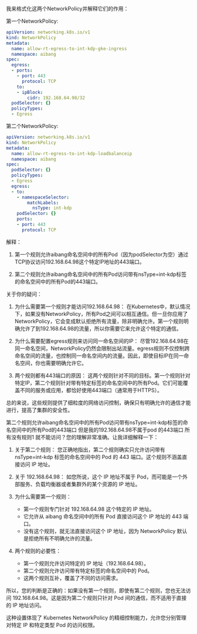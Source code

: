 我来格式化这两个NetworkPolicy并解释它们的作用：

第一个NetworkPolicy:

```yaml
apiVersion: networking.k8s.io/v1
kind: NetworkPolicy
metadata:
  name: allow-rt-egress-to-int-kdp-gke-ingress
  namespace: aibang
spec:
  egress:
  - ports:
    - port: 443
      protocol: TCP
    to:
    - ipBlock:
        cidr: 192.168.64.98/32
  podSelector: {}
  policyTypes:
  - Egress
```

第二个NetworkPolicy:

```yaml
apiVersion: networking.k8s.io/v1
kind: NetworkPolicy
metadata:
  name: allow-rt-egress-to-int-kdp-loadbalanceip
  namespace: aibang
spec:
  podSelector: {}
  policyTypes:
  - Egress
  egress:
  - to:
    - namespaceSelector:
        matchLabels:
          nsType: int-kdp
    podSelector: {}
    ports:
    - port: 443
      protocol: TCP
```

解释：

1. 第一个规则允许aibang命名空间中的所有Pod（因为podSelector为空）通过TCP协议访问192.168.64.98这个特定IP地址的443端口。

2. 第二个规则允许aibang命名空间中的所有Pod访问带有nsType=int-kdp标签的命名空间中的所有Pod的443端口。

关于你的疑问：

1. 为什么需要第一个规则才能访问192.168.64.98：
   在Kubernetes中，默认情况下，如果没有NetworkPolicy，所有Pod之间可以相互通信。但一旦你应用了NetworkPolicy，它会变成默认拒绝所有流量，除非明确允许。第一个规则明确允许了到192.168.64.98的流量，所以你需要它来允许这个特定的通信。

2. 为什么需要配置egress规则来访问同一命名空间的IP：
   尽管192.168.64.98在同一命名空间，NetworkPolicy仍然会限制出站流量。egress规则不仅控制跨命名空间的流量，也控制同一命名空间内的流量。因此，即使目标IP在同一命名空间，你也需要明确允许它。

3. 两个规则都有443端口的原因：
   这两个规则针对不同的目标。第一个规则针对特定IP，第二个规则针对带有特定标签的命名空间中的所有Pod。它们可能覆盖不同的服务或应用，都恰好使用443端口（通常用于HTTPS）。

总的来说，这些规则提供了细粒度的网络访问控制，确保只有明确允许的通信才能进行，提高了集群的安全性。​​​​​​​​​​​​​​​​

第二个规则允许aibang命名空间中的所有Pod访问带有nsType=int-kdp标签的命名空间中的所有Pod的443端口 但是我的192.168.64.98不属于pod 的443端口 所有没有规则1 就不能访问？​​​​​​​​​​​​​​​​
您的理解非常准确。让我详细解释一下：

1. 关于第二个规则：
   您正确地指出，第二个规则确实只允许访问带有 nsType=int-kdp 标签的命名空间中的 Pod 的 443 端口。这个规则不涵盖直接访问 IP 地址。

2. 关于 192.168.64.98：
   如您所说，这个 IP 地址不属于 Pod，而可能是一个外部服务、负载均衡器或者集群外的某个资源的 IP 地址。

3. 为什么需要第一个规则：
   - 第一个规则专门针对 192.168.64.98 这个特定的 IP 地址。
   - 它允许从 aibang 命名空间中的所有 Pod 直接访问这个 IP 地址的 443 端口。
   - 没有这个规则，就无法直接访问这个 IP 地址，因为 NetworkPolicy 默认是拒绝所有不明确允许的流量。

4. 两个规则的必要性：
   - 第一个规则允许访问特定的 IP 地址（192.168.64.98）。
   - 第二个规则允许访问带有特定标签的命名空间中的 Pod。
   - 这两个规则互补，覆盖了不同的访问需求。

所以，您的判断是正确的：如果没有第一个规则，即使有第二个规则，您也无法访问 192.168.64.98。这是因为第二个规则只针对 Pod 间的通信，而不适用于直接的 IP 地址访问。

这种设置体现了 Kubernetes NetworkPolicy 的精细控制能力，允许您分别管理对特定 IP 和特定类型 Pod 的访问权限。​​​​​​​​​​​​​​​​